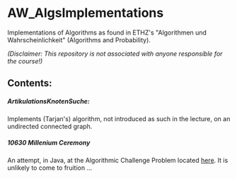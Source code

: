 # AW_AlgsImplementations
Implementations of Algorithms as found in ETHZ's "Algorithmen und Wahrscheinlichkeit" (Algorithms and Probability).

_(Disclaimer: This repository is not associated with anyone responsible for the course!)_
## Contents:
##### ArtikulationsKnotenSuche:
Implements (Tarjan's) algorithm, not introduced as such in the lecture, on an undirected connected graph.
##### 10630 Millenium Ceremony
An attempt, in Java, at the Algorithmic Challenge Problem located [here](https://uva.onlinejudge.org/index.php?option=com_onlinejudge&Itemid=8&category=18&page=show_problem&problem=1571). It is unlikely to come to fruition ...